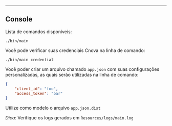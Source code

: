 <!-- console -->

---

## Console

Lista de comandos disponíveis:

    ./bin/main

Você pode verificar suas credenciais Cnova na linha de comando:

    ./bin/main credential

Você poder criar um arquivo chamado ``app.json`` com suas configurações personalizadas, as quais serão utilizadas na linha de comando:

```json
{
    "client_id": "foo",
    "access_token": "bar"
}
```

Utilize como modelo o arquivo ``app.json.dist``


*Dica*: Verifique os logs gerados em ``Resources/logs/main.log``
